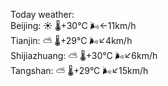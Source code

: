 Today weather:  
Beijing: ☀️   🌡️+30°C 🌬️←11km/h  
Tianjin: ⛅️  🌡️+29°C 🌬️↙4km/h  
Shijiazhuang: ⛅️  🌡️+30°C 🌬️↙6km/h  
Tangshan: ⛅️  🌡️+29°C 🌬️↙15km/h  
